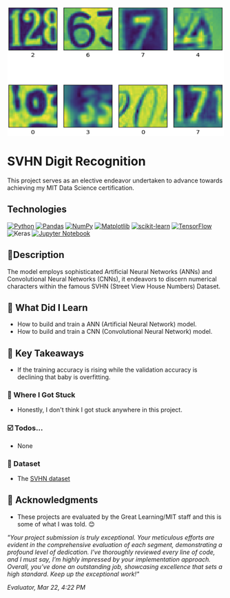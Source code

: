 <p align="center">
   <img src="https://github.com/AishaEvering/SVHN_Digit_Recognition/blob/main/Street_Digits.png" alt="SVHN Digits" width="600" height="300">
</p>

# SVHN Digit Recognition

This project serves as an elective endeavor undertaken to advance towards achieving my MIT Data Science certification.

## Technologies
[![Python](https://img.shields.io/badge/python-3670A0?style=for-the-badge&logo=python&logoColor=ffdd54)](https://www.python.org/)
[![Pandas](https://img.shields.io/badge/pandas-%23150458.svg?style=for-the-badge&logo=pandas&logoColor=white)](https://pandas.pydata.org/)
[![NumPy](https://img.shields.io/badge/numpy-%23013243.svg?style=for-the-badge&logo=numpy&logoColor=white)](https://numpy.org/)
[![Matplotlib](https://img.shields.io/badge/Matplotlib-%23ffffff.svg?style=for-the-badge&logo=Matplotlib&logoColor=black)](https://matplotlib.org/)
[![scikit-learn](https://img.shields.io/badge/scikit--learn-%23F7931E.svg?style=for-the-badge&logo=scikit-learn&logoColor=white)](https://scikit-learn.org/stable/)
[![TensorFlow](https://img.shields.io/badge/TensorFlow-%23FF6F00.svg?style=for-the-badge&logo=TensorFlow&logoColor=white)](https://www.tensorflow.org/)
![Keras](https://img.shields.io/badge/Keras-%23D00000.svg?style=for-the-badge&logo=Keras&logoColor=white)
[![Jupyter Notebook](https://img.shields.io/badge/jupyter-%23FA0F00.svg?style=for-the-badge&logo=jupyter&logoColor=white)](https://jupyter.org/)

## 📃Description

The model employs sophisticated Artificial Neural Networks (ANNs) and Convolutional Neural Networks (CNNs), it endeavors to discern numerical characters within the famous SVHN (Street View House Numbers) Dataset.


## 🏫 What Did I Learn

* How to build and train a ANN (Artificial Neural Network) model.
* How to build and train a CNN (Convolutional Neural Network) model.

## 🔑 Key Takeaways

* If the training accuracy is rising while the validation accuracy is declining that baby is overfitting.


### 😤 Where I Got Stuck

* Honestly, I don't think I got stuck anywhere in this project.

### ☑️ Todos...

* None
  
### 📖 Dataset

* The [SVHN dataset](http://ufldl.stanford.edu/housenumbers/)
  
## 🙏 Acknowledgments

* These projects are evaluated by the Great Learning/MIT staff and this is some of what I was told. 😊

*"Your project submission is truly exceptional. Your meticulous efforts are evident in the comprehensive evaluation of each segment, demonstrating a profound level of dedication. I’ve thoroughly reviewed every line of code, and I must say, I’m highly impressed by your implementation approach. Overall, you’ve done an outstanding job, showcasing excellence that sets a high standard. Keep up the exceptional work!"*

*Evaluator, Mar 22, 4:22 PM*

